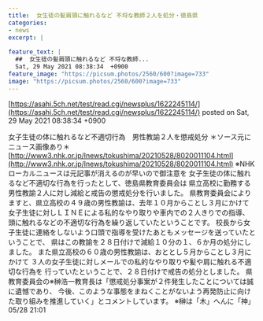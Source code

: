 ```yaml
---
title:  女生徒の髪肩頭に触れるなど 不埒な教師２人を処分・徳島県 
categories:
- news
excerpt: |
  
feature_text: |
  ##  女生徒の髪肩頭に触れるなど 不埒な教師...
  Sat, 29 May 2021 08:38:34  +0900
feature_image: "https://picsum.photos/2560/600?image=733"
image: "https://picsum.photos/2560/600?image=733"
---
```


[https://asahi.5ch.net/test/read.cgi/newsplus/1622245114/](https://asahi.5ch.net/test/read.cgi/newsplus/1622245114/)
posted on Sat, 29 May 2021 08:38:34  +0900

<!--more-->

女子生徒の体に触れるなど不適切行為　男性教諭２人を懲戒処分 ＊ソース元にニュース画像あり＊ [http://www3.nhk.or.jp/lnews/tokushima/20210528/8020011104.html](http://www3.nhk.or.jp/lnews/tokushima/20210528/8020011104.html) ※NHKローカルニュースは元記事が消えるのが早いので御注意を 女子生徒の体に触れるなど不適切な行為を行ったとして、徳島県教育委員会は 県立高校に勤務する男性教諭２人に対し減給と戒告の懲戒処分を行いました。 県教育委員会によりますと、県立高校の４９歳の男性教諭は、去年１０月からことし３月にかけて 女子生徒に対しＬＩＮＥによる私的なやり取りや車内での２人きりでの指導、 頭に触れるなどの不適切な行為を繰り返していたということです。 校長から女子生徒に連絡をしないよう口頭で指導を受けたあともメッセージを送っていたということで、 県はこの教諭を２８日付けで減給１０分の１、６か月の処分にしました。 また県立高校の６０歳の男性教諭は、おととし５月からことし３月にかけて ３人の女子生徒に対しメールでの私的なやり取りや髪や肩に触れる不適切な行為を 行っていたということで、２８日付けで戒告の処分としました。 県教育委員会の※榊浩一教育長は「懲戒処分事案が２件発生したことについては誠に遺憾であり、 今後、このような事態をまねくことがないよう再発防止に向けた取り組みを推進していく」とコメントしています。 ※榊は「木」へんに「神」 05/28 21:01
